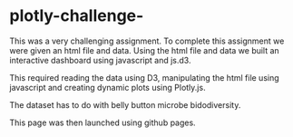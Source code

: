 # plotly-challenge-

This was a very challenging assignment. To complete this assignment we were given an html file and data. Using the html file and data we built an interactive dashboard using javascript and js.d3. 

This required reading the data using D3, manipulating the html file using javascript and creating dynamic plots using Plotly.js. 

The dataset has to do with belly button microbe bidodiversity. 

This page was then launched using github pages. 
